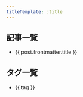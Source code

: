 ```yaml
---
titleTemplate: :title
---
```


<script setup>
import { data as posts } from '../.vitepress/theme/components/posts.data.mjs'

const tagSet = new Set() // タグを格納するためのセット

posts.forEach((data) => {
  // tags:がある場合は配列からセットに格納していく
  if (data.frontmatter && data.frontmatter.tags && Array.isArray(data.frontmatter.tags)) {
    data.frontmatter.tags.forEach((tag) => tagSet.add(tag))
  }
})
</script>

## 記事一覧

<ul>
  <li v-for="post of posts">
    <a :href="post.url">{{ post.frontmatter.title }}</a>
  </li>
</ul>


## タグ一覧

<ul>
  <li v-for="tag of Array.from(tagSet)">
    <a :href="'/tag/' + tag">{{ tag }}</a>
  </li>
</ul>
